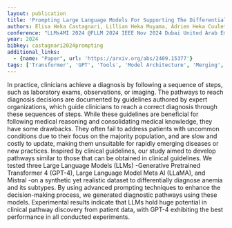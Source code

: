 ```yaml
---
layout: publication
title: 'Prompting Large Language Models For Supporting The Differential Diagnosis Of Anemia'
authors: Elisa Heka Castagnari, Lillian Heka Muyama, Adrien Heka Coulet
conference: "LLMs4MI 2024 @FLLM 2024 IEEE Nov 2024 Dubai United Arab Emirates"
year: 2024
bibkey: castagnari2024prompting
additional_links:
  - {name: "Paper", url: 'https://arxiv.org/abs/2409.15377'}
tags: ['Transformer', 'GPT', 'Tools', 'Model Architecture', 'Merging', 'Prompting', 'Reinforcement Learning', 'Pretraining Methods']
---
```

In practice, clinicians achieve a diagnosis by following a sequence of steps,
such as laboratory exams, observations, or imaging. The pathways to reach
diagnosis decisions are documented by guidelines authored by expert
organizations, which guide clinicians to reach a correct diagnosis through
these sequences of steps. While these guidelines are beneficial for following
medical reasoning and consolidating medical knowledge, they have some
drawbacks. They often fail to address patients with uncommon conditions due to
their focus on the majority population, and are slow and costly to update,
making them unsuitable for rapidly emerging diseases or new practices. Inspired
by clinical guidelines, our study aimed to develop pathways similar to those
that can be obtained in clinical guidelines. We tested three Large Language
Models (LLMs) -Generative Pretrained Transformer 4 (GPT-4), Large Language
Model Meta AI (LLaMA), and Mistral -on a synthetic yet realistic dataset to
differentially diagnose anemia and its subtypes. By using advanced prompting
techniques to enhance the decision-making process, we generated diagnostic
pathways using these models. Experimental results indicate that LLMs hold huge
potential in clinical pathway discovery from patient data, with GPT-4
exhibiting the best performance in all conducted experiments.
